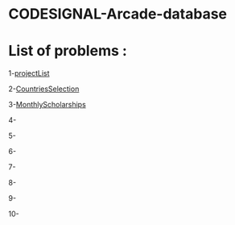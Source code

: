 # CODESIGNAL-Arcade-database


# List of problems :

1-[projectList](projectList.sql)

2-[CountriesSelection](CountriesSelection.sql)

3-[MonthlyScholarships](MonthlyScholarships.sql)

4-

5-

6-

7-

8-

9-

10-
